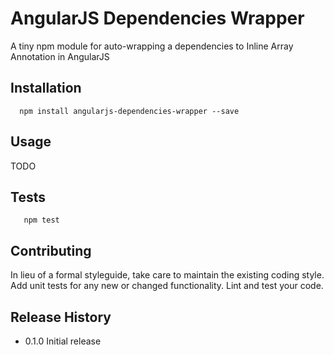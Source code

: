 AngularJS Dependencies Wrapper
=========

A tiny npm module for auto-wrapping a dependencies to Inline Array Annotation in AngularJS

## Installation

```shell
  npm install angularjs-dependencies-wrapper --save
```

## Usage

TODO

## Tests

```shell
   npm test
```

## Contributing

In lieu of a formal styleguide, take care to maintain the existing coding style.
Add unit tests for any new or changed functionality. Lint and test your code.

## Release History

* 0.1.0 Initial release
